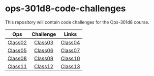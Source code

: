 # ops-301d8-code-challenges

This repository will contain code challenges for the Ops-301d8 course.

  | Ops | Challenge | Links |
  |:----------------------:|:-----------------------:|:----------------------:|
  | [Class02](./Class02/)  |  [Class03](./Class03/)  |  [Class04](./Class04/) |
  | [Class05](./Class05/)  |  [Class06](./Class06/)  |  [Class07](./Class07/) |
  | [Class08](./Class08/)  |  [Class09](./Class09/)  |  [Class10](./Class10/) |
  | [Class11](./Class11/)  |   [Class12](./Class12/)   |  [Class13](./Class13/) |
